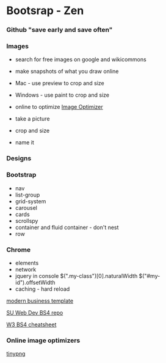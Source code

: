 # Bootsrap - Zen

### Github "save early and save often"  


### Images
* search for free images on google and wikicommons
* make snapshots of what you draw online  
* Mac - use preview to crop and size
* Windows - use paint to crop and size  
* online to optimize [Image Optimizer](http://www.imageoptimizer.net) 

* take a picture
* crop and size
* name it

### Designs



### Bootstrap

* nav
* list-group
* grid-system
* carousel
* cards
* scrollspy
* container and fluid container - don't nest
* row

### Chrome
* elements
* network
* jquery in console  $(".my-class")[0].naturalWidth $("#my-id").offsetWidth
* caching - hard reload

[modern business template](https://startbootstrap.com/template-overviews/modern-business/)

[SU Web Dev BS4 repo](https://github.com/suwebdev/wats3010-intro-to-bootstrap-4)

[W3 BS4 cheatsheet](https://www.w3schools.com/bootstrap/bootstrap_ref_all_classes.asp)

### Online image optimizers
[tinypng](https://tinypng.com/)

